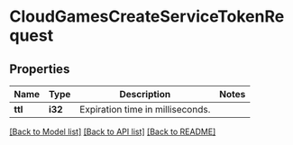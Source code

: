 # CloudGamesCreateServiceTokenRequest

## Properties

Name | Type | Description | Notes
------------ | ------------- | ------------- | -------------
**ttl** | **i32** | Expiration time in milliseconds. | 

[[Back to Model list]](../README.md#documentation-for-models) [[Back to API list]](../README.md#documentation-for-api-endpoints) [[Back to README]](../README.md)


